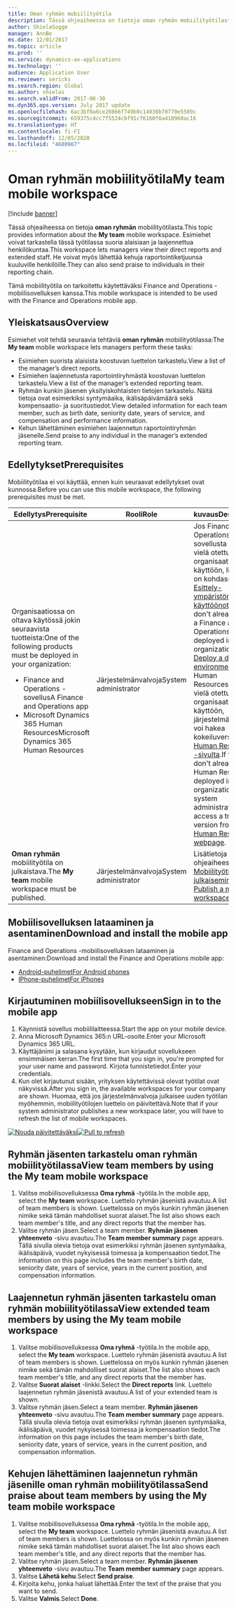 ```yaml
---
title: Oman ryhmän mobiilityötila
description: Tässä ohjeaiheessa on tietoja oman ryhmän mobiilityötilasta, jossa esimiehet voit tarkastella suoria alaisiaan ja laajennettua henkilökuntaa. Käyttäjät voivat myös lähettää kehuja raportointiketjuunsa kuuluville henkilöille.
author: ShielaSogge
manager: AnnBe
ms.date: 12/01/2017
ms.topic: article
ms.prod: ''
ms.service: dynamics-ax-applications
ms.technology: ''
audience: Application User
ms.reviewer: sericks
ms.search.region: Global
ms.author: shielas
ms.search.validFrom: 2017-06-30
ms.dyn365.ops.version: July 2017 update
ms.openlocfilehash: 6ac3bf0a6ce20866f749b0c14030b70770e5589c
ms.sourcegitcommit: 659375c4cc7f5524cbf91cf6160f6a410960ac16
ms.translationtype: HT
ms.contentlocale: fi-FI
ms.lasthandoff: 12/05/2020
ms.locfileid: "4680967"
---
```

# <a name="my-team-mobile-workspace"></a><span data-ttu-id="16cdf-104">Oman ryhmän mobiilityötila</span><span class="sxs-lookup"><span data-stu-id="16cdf-104">My team mobile workspace</span></span>

[!include [banner](../includes/banner.md)]

<span data-ttu-id="16cdf-105">Tässä ohjeaiheessa on tietoja **oman ryhmän** mobiilityötilasta.</span><span class="sxs-lookup"><span data-stu-id="16cdf-105">This topic provides information about the **My team** mobile workspace.</span></span> <span data-ttu-id="16cdf-106">Esimiehet voivat tarkastella tässä työtilassa suoria alaisiaan ja laajennettua henkilökuntaa.</span><span class="sxs-lookup"><span data-stu-id="16cdf-106">This workspace lets managers view their direct reports and extended staff.</span></span> <span data-ttu-id="16cdf-107">He voivat myös lähettää kehuja raportointiketjuunsa kuuluville henkilöille.</span><span class="sxs-lookup"><span data-stu-id="16cdf-107">They can also send praise to individuals in their reporting chain.</span></span>

<span data-ttu-id="16cdf-108">Tämä mobiilityötila on tarkoitettu käytettäväksi Finance and Operations -mobiilisovelluksen kanssa.</span><span class="sxs-lookup"><span data-stu-id="16cdf-108">This mobile workspace is intended to be used with the Finance and Operations mobile app.</span></span>

## <a name="overview"></a><span data-ttu-id="16cdf-109">Yleiskatsaus</span><span class="sxs-lookup"><span data-stu-id="16cdf-109">Overview</span></span> 
<span data-ttu-id="16cdf-110">Esimiehet voit tehdä seuraavia tehtäviä **oman ryhmän** mobiilityötilassa:</span><span class="sxs-lookup"><span data-stu-id="16cdf-110">The **My team** mobile workspace lets managers perform these tasks:</span></span>

- <span data-ttu-id="16cdf-111">Esimiehen suorista alaisista koostuvan luettelon tarkastelu.</span><span class="sxs-lookup"><span data-stu-id="16cdf-111">View a list of the manager’s direct reports.</span></span>
- <span data-ttu-id="16cdf-112">Esimiehen laajennetusta raportointiryhmästä koostuvan luettelon tarkastelu.</span><span class="sxs-lookup"><span data-stu-id="16cdf-112">View a list of the manager’s extended reporting team.</span></span>
- <span data-ttu-id="16cdf-113">Ryhmän kunkin jäsenen yksityiskohtaisten tietojen tarkastelu. Näitä tietoja ovat esimerkiksi syntymäaika, ikälisäpäivämäärä sekä kompensaatio- ja suoritustiedot.</span><span class="sxs-lookup"><span data-stu-id="16cdf-113">View detailed information for each team member, such as birth date, seniority date, years of service, and compensation and performance information.</span></span>
- <span data-ttu-id="16cdf-114">Kehun lähettäminen esimiehen laajennetun raportointiryhmän jäsenelle.</span><span class="sxs-lookup"><span data-stu-id="16cdf-114">Send praise to any individual in the manager’s extended reporting team.</span></span>

## <a name="prerequisites"></a><span data-ttu-id="16cdf-115">Edellytykset</span><span class="sxs-lookup"><span data-stu-id="16cdf-115">Prerequisites</span></span>
<span data-ttu-id="16cdf-116">Mobiilityötilaa ei voi käyttää, ennen kuin seuraavat edellytykset ovat kunnossa.</span><span class="sxs-lookup"><span data-stu-id="16cdf-116">Before you can use this mobile workspace, the following prerequisites must be met.</span></span>

<table>
<thead>
<tr class="header">
<th><span data-ttu-id="16cdf-117">Edellytys</span><span class="sxs-lookup"><span data-stu-id="16cdf-117">Prerequisite</span></span></th>
<th><span data-ttu-id="16cdf-118">Rooli</span><span class="sxs-lookup"><span data-stu-id="16cdf-118">Role</span></span></th>
<th><span data-ttu-id="16cdf-119">kuvaus</span><span class="sxs-lookup"><span data-stu-id="16cdf-119">Description</span></span></th>
</tr>
</thead>
<tbody>
<tr class="odd">
<td><span data-ttu-id="16cdf-120">Organisaatiossa on oltava käytössä jokin seuraavista tuotteista:</span><span class="sxs-lookup"><span data-stu-id="16cdf-120">One of the following products must be deployed in your organization:</span></span>
<ul><li><span data-ttu-id="16cdf-121">Finance and Operations -sovellus</span><span class="sxs-lookup"><span data-stu-id="16cdf-121">A Finance and Operations app</span></span></li>
<li><span data-ttu-id="16cdf-122">Microsoft Dynamics 365 Human Resources</span><span class="sxs-lookup"><span data-stu-id="16cdf-122">Microsoft Dynamics 365 Human Resources</span></span></li>
</ul>
</td>
<td><span data-ttu-id="16cdf-123">Järjestelmänvalvoja</span><span class="sxs-lookup"><span data-stu-id="16cdf-123">System administrator</span></span></td>
<td><span data-ttu-id="16cdf-124">Jos Finance and Operations -sovellusta ei ole vielä otettu&#39; organisaatiossa käyttöön, lisätietoja on kohdassa <a href="../deployment/deploy-demo-environment.md">Esittely-ympäristön käyttöönotto</a>.</span><span class="sxs-lookup"><span data-stu-id="16cdf-124">If you don&#39;t already have a Finance and Operations app deployed in your organization, see <a href="../deployment/deploy-demo-environment.md">Deploy a demo environment</a>.</span></span> <span data-ttu-id="16cdf-125">Jos Human Resourcesia ei ole vielä otettu&#39; organisaatiossa käyttöön, järjestelmänvalvoja voi hakea kokeiluversion <a href="https://dynamics.microsoft.com/human-resources/overview/">Human Resources -sivulta</a>.</span><span class="sxs-lookup"><span data-stu-id="16cdf-125">If you don&#39;t already have Human Resources deployed in your organization, the system administrator can access a trial version from the <a href="https://dynamics.microsoft.com/human-resources/overview/">Human Resources webpage</a>.</span></span>
</td>
</tr>
<tr class="even">
<td><span data-ttu-id="16cdf-126"><strong>Oman ryhmän</strong> mobiilityötila on julkaistava.</span><span class="sxs-lookup"><span data-stu-id="16cdf-126">The <strong>My team</strong> mobile workspace must be published.</span></span></td>
<td><span data-ttu-id="16cdf-127">Järjestelmänvalvoja</span><span class="sxs-lookup"><span data-stu-id="16cdf-127">System administrator</span></span></td>
<td><span data-ttu-id="16cdf-128">Lisätietoja on ohjeaiheessa <a href="publish-mobile-workspace.md">Mobiilityötilan julkaiseminen</a>.</span><span class="sxs-lookup"><span data-stu-id="16cdf-128">See <a href="publish-mobile-workspace.md">Publish a mobile workspace</a>.</span></span></td>
</tr>
</tbody>
</table>

## <a name="download-and-install-the-mobile-app"></a><span data-ttu-id="16cdf-129">Mobiilisovelluksen lataaminen ja asentaminen</span><span class="sxs-lookup"><span data-stu-id="16cdf-129">Download and install the mobile app</span></span>

<span data-ttu-id="16cdf-130">Finance and Operations -mobiilisovelluksen lataaminen ja asentaminen:</span><span class="sxs-lookup"><span data-stu-id="16cdf-130">Download and install the Finance and Operations mobile app:</span></span>

-   [<span data-ttu-id="16cdf-131">Android-puhelimet</span><span class="sxs-lookup"><span data-stu-id="16cdf-131">For Android phones</span></span>](https://go.microsoft.com/fwlink/?linkid=850662)
-   [<span data-ttu-id="16cdf-132">IPhone-puhelimet</span><span class="sxs-lookup"><span data-stu-id="16cdf-132">For iPhones</span></span>](https://go.microsoft.com/fwlink/?linkid=850663)

## <a name="sign-in-to-the-mobile-app"></a><span data-ttu-id="16cdf-133">Kirjautuminen mobiilisovellukseen</span><span class="sxs-lookup"><span data-stu-id="16cdf-133">Sign in to the mobile app</span></span>
1.  <span data-ttu-id="16cdf-134">Käynnistä sovellus mobiililaitteessa.</span><span class="sxs-lookup"><span data-stu-id="16cdf-134">Start the app on your mobile device.</span></span>
2.  <span data-ttu-id="16cdf-135">Anna Microsoft Dynamics 365:n URL-osoite.</span><span class="sxs-lookup"><span data-stu-id="16cdf-135">Enter your Microsoft Dynamics 365 URL.</span></span>
3.  <span data-ttu-id="16cdf-136">Käyttäjänimi ja salasana kysytään, kun kirjaudut sovellukseen ensimmäisen kerran.</span><span class="sxs-lookup"><span data-stu-id="16cdf-136">The first time that you sign in, you're prompted for your user name and password.</span></span> <span data-ttu-id="16cdf-137">Kirjota tunnistetiedot.</span><span class="sxs-lookup"><span data-stu-id="16cdf-137">Enter your credentials.</span></span>
4.  <span data-ttu-id="16cdf-138">Kun olet kirjautunut sisään, yrityksen käytettävissä olevat työtilat ovat näkyvissä.</span><span class="sxs-lookup"><span data-stu-id="16cdf-138">After you sign in, the available workspaces for your company are shown.</span></span> <span data-ttu-id="16cdf-139">Huomaa, että jos järjestelmänvalvoja julkaisee uuden työtilan myöhemmin, mobiilityötilojen luettelo on päivitettävä.</span><span class="sxs-lookup"><span data-stu-id="16cdf-139">Note that if your system administrator publishes a new workspace later, you will have to refresh the list of mobile workspaces.</span></span>

<span data-ttu-id="16cdf-140">[![Nouda päivitettäväksi](./media/pull-to-refresh-list-of-workspaces-183x300.png)](./media/pull-to-refresh-list-of-workspaces.png)</span><span class="sxs-lookup"><span data-stu-id="16cdf-140">[![Pull to refresh](./media/pull-to-refresh-list-of-workspaces-183x300.png)](./media/pull-to-refresh-list-of-workspaces.png)</span></span>

## <a name="view-team-members-by-using-the-my-team-mobile-workspace"></a><span data-ttu-id="16cdf-141">Ryhmän jäsenten tarkastelu oman ryhmän mobiilityötilassa</span><span class="sxs-lookup"><span data-stu-id="16cdf-141">View team members by using the My team mobile workspace</span></span>
1.  <span data-ttu-id="16cdf-142">Valitse mobiilisovelluksessa **Oma ryhmä** -työtila.</span><span class="sxs-lookup"><span data-stu-id="16cdf-142">In the mobile app, select the **My team** workspace.</span></span> <span data-ttu-id="16cdf-143">Luettelo ryhmän jäsenistä avautuu.</span><span class="sxs-lookup"><span data-stu-id="16cdf-143">A list of team members is shown.</span></span> <span data-ttu-id="16cdf-144">Luettelossa on myös kunkin ryhmän jäsenen nimike sekä tämän mahdolliset suorat alaiset.</span><span class="sxs-lookup"><span data-stu-id="16cdf-144">The list also shows each team member's title, and any direct reports that the member has.</span></span>
2.  <span data-ttu-id="16cdf-145">Valitse ryhmän jäsen.</span><span class="sxs-lookup"><span data-stu-id="16cdf-145">Select a team member.</span></span> <span data-ttu-id="16cdf-146">**Ryhmän jäsenen yhteenveto** -sivu avautuu.</span><span class="sxs-lookup"><span data-stu-id="16cdf-146">The **Team member summary** page appears.</span></span> <span data-ttu-id="16cdf-147">Tällä sivulla olevia tietoja ovat esimerkiksi ryhmän jäsenen syntymäaika, ikälisäpäivä, vuodet nykyisessä toimessa ja kompensaation tiedot.</span><span class="sxs-lookup"><span data-stu-id="16cdf-147">The information on this page includes the team member's birth date, seniority date, years of service, years in the current position, and compensation information.</span></span>

## <a name="view-extended-team-members-by-using-the-my-team-mobile-workspace"></a><span data-ttu-id="16cdf-148">Laajennetun ryhmän jäsenten tarkastelu oman ryhmän mobiilityötilassa</span><span class="sxs-lookup"><span data-stu-id="16cdf-148">View extended team members by using the My team mobile workspace</span></span>
1.  <span data-ttu-id="16cdf-149">Valitse mobiilisovelluksessa **Oma ryhmä** -työtila.</span><span class="sxs-lookup"><span data-stu-id="16cdf-149">In the mobile app, select the **My team** workspace.</span></span> <span data-ttu-id="16cdf-150">Luettelo ryhmän jäsenistä avautuu.</span><span class="sxs-lookup"><span data-stu-id="16cdf-150">A list of team members is shown.</span></span> <span data-ttu-id="16cdf-151">Luettelossa on myös kunkin ryhmän jäsenen nimike sekä tämän mahdolliset suorat alaiset.</span><span class="sxs-lookup"><span data-stu-id="16cdf-151">The list also shows each team member's title, and any direct reports that the member has.</span></span>
1.  <span data-ttu-id="16cdf-152">Valitse **Suorat alaiset** -linkki.</span><span class="sxs-lookup"><span data-stu-id="16cdf-152">Select the **Direct reports** link.</span></span> <span data-ttu-id="16cdf-153">Luettelo laajennetun ryhmän jäsenistä avautuu.</span><span class="sxs-lookup"><span data-stu-id="16cdf-153">A list of your extended team is shown.</span></span>
1.  <span data-ttu-id="16cdf-154">Valitse ryhmän jäsen.</span><span class="sxs-lookup"><span data-stu-id="16cdf-154">Select a team member.</span></span> <span data-ttu-id="16cdf-155">**Ryhmän jäsenen yhteenveto** -sivu avautuu.</span><span class="sxs-lookup"><span data-stu-id="16cdf-155">The **Team member summary** page appears.</span></span> <span data-ttu-id="16cdf-156">Tällä sivulla olevia tietoja ovat esimerkiksi ryhmän jäsenen syntymäaika, ikälisäpäivä, vuodet nykyisessä toimessa ja kompensaation tiedot.</span><span class="sxs-lookup"><span data-stu-id="16cdf-156">The information on this page includes the team member's birth date, seniority date, years of service, years in the current position, and compensation information.</span></span>

## <a name="send-praise-about-team-members-by-using-the-my-team-mobile-workspace"></a><span data-ttu-id="16cdf-157">Kehujen lähettäminen laajennetun ryhmän jäsenille oman ryhmän mobiilityötilassa</span><span class="sxs-lookup"><span data-stu-id="16cdf-157">Send praise about team members by using the My team mobile workspace</span></span>
1.  <span data-ttu-id="16cdf-158">Valitse mobiilisovelluksessa **Oma ryhmä** -työtila.</span><span class="sxs-lookup"><span data-stu-id="16cdf-158">In the mobile app, select the **My team** workspace.</span></span> <span data-ttu-id="16cdf-159">Luettelo ryhmän jäsenistä avautuu.</span><span class="sxs-lookup"><span data-stu-id="16cdf-159">A list of team members is shown.</span></span> <span data-ttu-id="16cdf-160">Luettelossa on myös kunkin ryhmän jäsenen nimike sekä tämän mahdolliset suorat alaiset.</span><span class="sxs-lookup"><span data-stu-id="16cdf-160">The list also shows each team member's title, and any direct reports that the member has.</span></span>
1.  <span data-ttu-id="16cdf-161">Valitse ryhmän jäsen.</span><span class="sxs-lookup"><span data-stu-id="16cdf-161">Select a team member.</span></span> <span data-ttu-id="16cdf-162">**Ryhmän jäsenen yhteenveto** -sivu avautuu.</span><span class="sxs-lookup"><span data-stu-id="16cdf-162">The **Team member summary** page appears.</span></span>
1.  <span data-ttu-id="16cdf-163">Valitse **Lähetä kehu**.</span><span class="sxs-lookup"><span data-stu-id="16cdf-163">Select **Send praise**.</span></span> 
1. <span data-ttu-id="16cdf-164">Kirjoita kehu, jonka haluat lähettää.</span><span class="sxs-lookup"><span data-stu-id="16cdf-164">Enter the text of the praise that you want to send.</span></span> 
1. <span data-ttu-id="16cdf-165">Valitse **Valmis**.</span><span class="sxs-lookup"><span data-stu-id="16cdf-165">Select **Done**.</span></span>
